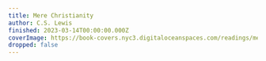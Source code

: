 ```yaml
---
title: Mere Christianity
author: C.S. Lewis
finished: 2023-03-14T00:00:00.000Z
coverImage: https://book-covers.nyc3.digitaloceanspaces.com/readings/mere-christianity-01.jpg
dropped: false
---
```



